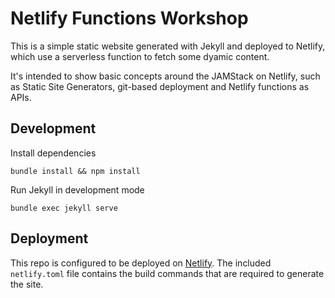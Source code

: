 # Netlify Functions Workshop

This is a simple static website generated with Jekyll and deployed to Netlify, which use a serverless function to fetch some dyamic content.

It's intended to show basic concepts around the JAMStack on Netlify, such as Static Site Generators, git-based deployment and Netlify functions as APIs.


## Development

Install dependencies

`bundle install && npm install`


Run Jekyll in development mode

`bundle exec jekyll serve`


## Deployment

This repo is configured to be deployed on [Netlify](https://www.netlify.com). The included `netlify.toml` file contains the build commands that are required to generate the site.
